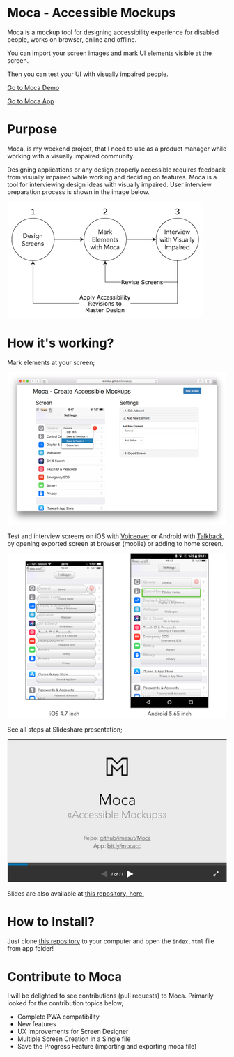 # Moca - Accessible Mockups

Moca is a mockup tool for designing accessibility experience for disabled people, works on browser, online and offline.

You can import your screen images and mark UI elements visible at the screen.

Then you can test your UI with visually impaired people.

[Go to Moca Demo](https://imesut.github.io/Moca/app/?demo=1)

[Go to Moca App](https://imesut.github.io/Moca/app/)

# Purpose

Moca, is my weekend project, that I need to use as a product manager while working with a visually impaired community.

Designing applications or any design properly accessible requires feedback from visually impaired while working and deciding on features. Moca is a tool for interviewing design ideas with visually impaired. User interview preparation process is shown in the image below.

![Accessible Screen Design Steps Visualized; Step 1: Design Screens, Step 2: Mark Elements with Moca, Step 3: Interview with Visually Impaired, Use opinions from interview to reshape Moca design at step 2 and master screens at step 1](assets/drawing/3Steps.png)

# How it's working?

 Mark elements at your screen;

![brief 1](assets/slide/brief_1.png)

Test and interview screens on iOS with [Voiceover](https://en.wikipedia.org/wiki/VoiceOver) or Android with [Talkback](https://en.wikipedia.org/wiki/Google_TalkBack), by opening exported screen at browser (mobile) or adding to home screen. 

![brief 1](assets/slide/brief_2.png)

See all steps at Slideshare presentation;

[![Click to open slideshare slide](assets/slide/slideshare.png)](https://www.slideshare.net/mresyilmaz/moca-accessible-mockups-120959699)

Slides are also available at [this repository, here.](https://github.com/imesut/Moca/tree/master/assets/slide)

# How to Install?

Just clone [this repository](https://github.com/imesut/Moca) to your computer and open the ```index.html``` file from app folder!

# Contribute to Moca

I will be delighted to see contributions (pull requests) to Moca. Primarily looked for the contribution topics below; 

- Complete PWA compatibility
- New features
- UX Improvements for Screen Designer
- Multiple Screen Creation in a Single file
- Save the Progress Feature (importing and exporting moca file)